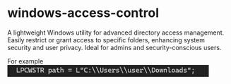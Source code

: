 # windows-access-control
A lightweight Windows utility for advanced directory access management. Easily restrict or grant access to specific folders, enhancing system security and user privacy. Ideal for admins and security-conscious users.

For example     ![Alt text](185325.png)
